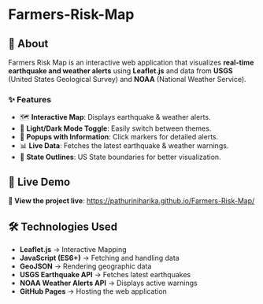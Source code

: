 # Farmers-Risk-Map

## 📖 About
Farmers Risk Map is an interactive web application that visualizes **real-time earthquake and weather alerts** using **Leaflet.js** and data from **USGS** (United States Geological Survey) and **NOAA** (National Weather Service).  

### ✨ Features
- 🗺️ **Interactive Map**: Displays earthquake & weather alerts.
- 🔄 **Light/Dark Mode Toggle**: Easily switch between themes.
- 📍 **Popups with Information**: Click markers for detailed alerts.
- 📊 **Live Data**: Fetches the latest earthquake & weather warnings.
- 📌 **State Outlines**: US State boundaries for better visualization.

## 🚀 Live Demo
**🔗 View the project live**: https://pathuriniharika.github.io/Farmers-Risk-Map/

## 🛠️ Technologies Used
- **Leaflet.js** → Interactive Mapping
- **JavaScript (ES6+)** → Fetching and handling data
- **GeoJSON** → Rendering geographic data
- **USGS Earthquake API** → Fetches latest earthquakes
- **NOAA Weather Alerts API** → Displays active warnings
- **GitHub Pages** → Hosting the web application

